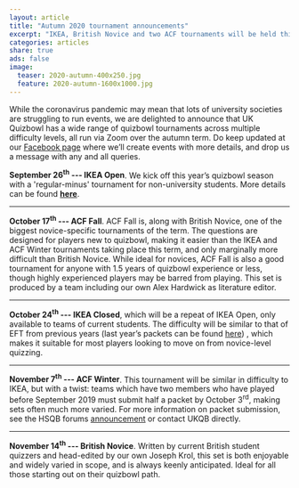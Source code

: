 ```yaml
---
layout: article
title: "Autumn 2020 tournament announcements"
excerpt: "IKEA, British Novice and two ACF tournaments will be held this autumn."
categories: articles
share: true
ads: false
image:
  teaser: 2020-autumn-400x250.jpg
  feature: 2020-autumn-1600x1000.jpg
---
```


While the coronavirus pandemic may mean that lots of university societies are struggling to run events, we are delighted to announce that UK Quizbowl has a wide range of quizbowl tournaments across multiple difficulty levels, all run via Zoom over the autumn term. Do keep updated at our [Facebook page](https://www.facebook.com/quizbowluk) where we’ll create events with more details, and drop us a message with any and all queries.


**September 26<sup>th</sup> --- IKEA Open**. We kick off this year’s quizbowl season with a 'regular-minus' tournament for non-university students. More details can be found [**here**](https://www.facebook.com/events/664826221049822).

****

**October 17<sup>th</sup> --- ACF Fall**. ACF Fall is, along with British Novice, one of the biggest novice-specific tournaments of the term. The questions are designed for players new to quizbowl, making it easier than the IKEA and ACF Winter tournaments taking place this term, and only marginally more difficult than British Novice. While ideal for novices, ACF Fall is also a good tournament for anyone with 1.5 years of quizbowl experience or less, though highly experienced players may be barred from playing. This set is produced by a team including our own Alex Hardwick as literature editor.

****

**October 24<sup>th</sup> --- IKEA Closed**, which will be a repeat of IKEA Open, only available to teams of current students. The difficulty will be similar to that of EFT from previous years (last year’s packets can be found [here](https://collegiate.quizbowlpackets.com/2451/)) , which makes it suitable for most players looking to move on from novice-level quizzing.

****

**November 7<sup>th</sup> --- ACF Winter**. This tournament will be similar in difficulty to IKEA, but with a twist: teams which have two members who have played before September 2019 must submit half a packet by October 3<sup>rd</sup>, making sets often much more varied. For more information on packet submission, see the HSQB forums [announcement](https://hsquizbowl.org/forums/viewtopic.php?f=8&t=24322) or contact UKQB directly.

****

**November 14<sup>th</sup> --- British Novice**. Written by current British student quizzers and head-edited by our own Joseph Krol, this set is both enjoyable and widely varied in scope, and is always keenly anticipated. Ideal for all those starting out on their quizbowl path.

